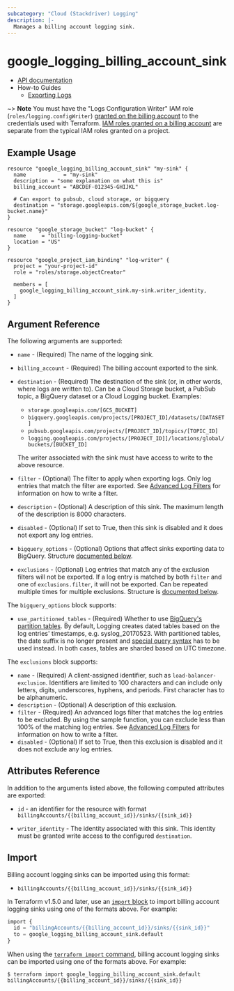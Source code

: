 ```yaml
---
subcategory: "Cloud (Stackdriver) Logging"
description: |-
  Manages a billing account logging sink.
---
```


# google\_logging\_billing\_account\_sink

* [API documentation](https://cloud.google.com/logging/docs/reference/v2/rest/v2/billingAccounts.sinks)
* How-to Guides
    * [Exporting Logs](https://cloud.google.com/logging/docs/export)

~> **Note** You must have the "Logs Configuration Writer" IAM role (`roles/logging.configWriter`)
[granted on the billing account](https://cloud.google.com/billing/reference/rest/v1/billingAccounts/getIamPolicy) to
the credentials used with Terraform. [IAM roles granted on a billing account](https://cloud.google.com/billing/docs/how-to/billing-access) are separate from the
typical IAM roles granted on a project.

## Example Usage

```hcl
resource "google_logging_billing_account_sink" "my-sink" {
  name            = "my-sink"
  description = "some explanation on what this is"
  billing_account = "ABCDEF-012345-GHIJKL"

  # Can export to pubsub, cloud storage, or bigquery
  destination = "storage.googleapis.com/${google_storage_bucket.log-bucket.name}"
}

resource "google_storage_bucket" "log-bucket" {
  name     = "billing-logging-bucket"
  location = "US"
}

resource "google_project_iam_binding" "log-writer" {
  project = "your-project-id"
  role = "roles/storage.objectCreator"

  members = [
    google_logging_billing_account_sink.my-sink.writer_identity,
  ]
}
```

## Argument Reference

The following arguments are supported:

* `name` - (Required) The name of the logging sink.

* `billing_account` - (Required) The billing account exported to the sink.

* `destination` - (Required) The destination of the sink (or, in other words, where logs are written to). Can be a
    Cloud Storage bucket, a PubSub topic, a BigQuery dataset or a Cloud Logging bucket. Examples:

    - `storage.googleapis.com/[GCS_BUCKET]`
    - `bigquery.googleapis.com/projects/[PROJECT_ID]/datasets/[DATASET]`
    - `pubsub.googleapis.com/projects/[PROJECT_ID]/topics/[TOPIC_ID]`
    - `logging.googleapis.com/projects/[PROJECT_ID]]/locations/global/buckets/[BUCKET_ID]`

    The writer associated with the sink must have access to write to the above resource.

* `filter` - (Optional) The filter to apply when exporting logs. Only log entries that match the filter are exported.
    See [Advanced Log Filters](https://cloud.google.com/logging/docs/view/advanced_filters) for information on how to
    write a filter.

* `description` - (Optional) A description of this sink. The maximum length of the description is 8000 characters.

* `disabled` - (Optional) If set to True, then this sink is disabled and it does not export any log entries.

* `bigquery_options` - (Optional) Options that affect sinks exporting data to BigQuery. Structure [documented below](#nested_bigquery_options).

* `exclusions` - (Optional) Log entries that match any of the exclusion filters will not be exported. If a log entry is matched by both `filter` and one of `exclusions.filter`, it will not be exported.  Can be repeated multiple times for multiple exclusions. Structure is [documented below](#nested_exclusions).

<a name="nested_bigquery_options"></a>The `bigquery_options` block supports:

* `use_partitioned_tables` - (Required) Whether to use [BigQuery's partition tables](https://cloud.google.com/bigquery/docs/partitioned-tables).
    By default, Logging creates dated tables based on the log entries' timestamps, e.g. syslog_20170523. With partitioned
    tables, the date suffix is no longer present and [special query syntax](https://cloud.google.com/bigquery/docs/querying-partitioned-tables)
    has to be used instead. In both cases, tables are sharded based on UTC timezone.

<a name="nested_exclusions"></a>The `exclusions` block supports:

* `name` - (Required) A client-assigned identifier, such as `load-balancer-exclusion`. Identifiers are limited to 100 characters and can include only letters, digits, underscores, hyphens, and periods. First character has to be alphanumeric.
* `description` - (Optional) A description of this exclusion.
* `filter` - (Required) An advanced logs filter that matches the log entries to be excluded. By using the sample function, you can exclude less than 100% of the matching log entries. See [Advanced Log Filters](https://cloud.google.com/logging/docs/view/advanced_filters) for information on how to
    write a filter.
* `disabled` - (Optional) If set to True, then this exclusion is disabled and it does not exclude any log entries.

## Attributes Reference

In addition to the arguments listed above, the following computed attributes are
exported:

* `id` - an identifier for the resource with format `billingAccounts/{{billing_account_id}}/sinks/{{sink_id}}`

* `writer_identity` - The identity associated with this sink. This identity must be granted write access to the
    configured `destination`.

## Import

Billing account logging sinks can be imported using this format:

* `billingAccounts/{{billing_account_id}}/sinks/{{sink_id}}`

In Terraform v1.5.0 and later, use an [`import` block](https://developer.hashicorp.com/terraform/language/import) to import billing account logging sinks using one of the formats above. For example:

```tf
import {
  id = "billingAccounts/{{billing_account_id}}/sinks/{{sink_id}}"
  to = google_logging_billing_account_sink.default
}
```

When using the [`terraform import` command](https://developer.hashicorp.com/terraform/cli/commands/import), billing account logging sinks can be imported using one of the formats above. For example:

```
$ terraform import google_logging_billing_account_sink.default billingAccounts/{{billing_account_id}}/sinks/{{sink_id}}
```
